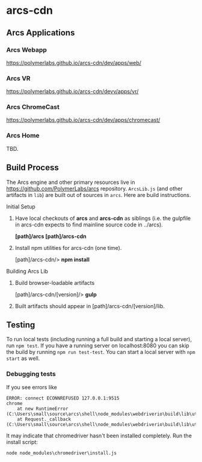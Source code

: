 # arcs-cdn

## Arcs Applications

### Arcs Webapp

https://polymerlabs.github.io/arcs-cdn/dev/apps/web/

### Arcs VR

https://polymerlabs.github.io/arcs-cdn/devv/apps/vr/

### Arcs ChromeCast

https://polymerlabs.github.io/arcs-cdn/dev/apps/chromecast/

### Arcs Home

TBD.

## Build Process

The Arcs engine and other primary resources live in https://github.com/PolymerLabs/arcs repository. `ArcsLib.js` (and other artifacts in `lib`) are built out of sources in `arcs`. Here are build instructions.

Initial Setup

1. Have local checkouts of **arcs** and **arcs-cdn** as siblings (i.e. the gulpfile in arcs-cdn expects to find mainline source code in ../arcs).

	**[path]/arcs
	[path]/arcs-cdn**

2. Install npm utilities for arcs-cdn (one time).

	[path]/arcs-cdn/> **npm install**

Building Arcs Lib

1. Build browser-loadable artifacts

	[path]/arcs-cdn/[version]/> **gulp**

2. Built artifacts should appear in [path]/arcs-cdn/[version]/lib.

## Testing

To run local tests (including running a full build and starting a local
server), run `npm test`. If you have a running server on localhost:8080 you
can skip the build by running `npm run test-test`. You can start a local
server with `npm start` as well.

### Debugging tests

If you see errors like

```
ERROR: connect ECONNREFUSED 127.0.0.1:9515
chrome
    at new RuntimeError (C:\Users\small\source\arcs\shell\node_modules\webdriverio\build\lib\utils\ErrorHandler.js:144:12)
    at Request._callback (C:\Users\small\source\arcs\shell\node_modules\webdriverio\build\lib\utils\RequestHandler.js:327:43)
```

It may indicate that chromedriver hasn't been installed completely. Run the install script:

```
node node_modules\chromedriver\install.js
```

